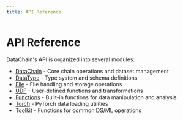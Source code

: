 ```yaml
---
title: API Reference
---
```


# API Reference

DataChain's API is organized into several modules:

- [DataChain](./datachain.md) - Core chain operations and dataset management
- [DataType](./datatype.md) - Type system and schema definitions
- [File](./file.md) - File handling and storage operations
- [UDF](./udf.md) - User-defined functions and transformations
- [Functions](./func.md) - Built-in functions for data manipulation and analysis
- [Torch](./torch.md) - PyTorch data loading utilities
- [Toolkit](./toolkit.md) - Functions for common DS/ML operations
